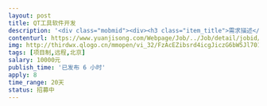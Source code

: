 ```yaml
---                
layout: post       
title: QT工具软件开发           
description: '<div class="mobmid"><div><h3 class="item_title">需求描述</h3><p>一、需求描述：<br/>类别：小型工具软件开发 <br/>进度：已经有产品文档、原型图、UI、同类型软件框架源码，需要技术开发。 <br/>功能： <br/>（1）功能1，基于csv的数据操作功能，小型数据规模，涉及删除、添加等基本操作。<br/>（2）功能2，数据处理功能，数据源为csv文件，涉及图表控件的使用，涉及数据读取、显示、参数计算（有公式，普通难度）等功能。<br/>（3）功能3，txt文件生成，将功能1和功能2中变量进行组合生成不同的txt文件。<br/>（4）功能4，调用外部exe文件，调用规则明确，需对运行结果文件（txt格式）进行读取。<br/>（5）功能5，Word文件生成（有源码参考），将功能1和功能2中变量进行组合生成不同的Word文件。<br/>技术：底层C++，界面Qt，要求底层可独立运行。<br/>二、人才要求：<br/>3年以上C++和Qt开发经验，具备软件构架设计能力，有数据处理开发经验者优先。<br/>三、参考产品：<br/> <br/>四、合作方式：<br/>开发方式：远程开发。<br/>开发周期：20-30天</p></div><!--info end--></div>'     
contenturl: https://www.yuanjisong.com/Webpage/Job/../Job/detail/jobid/101519      
img: http://thirdwx.qlogo.cn/mmopen/vi_32/FzAcEZibsrd4icgJiczG6bW5Jl701mibJHM8p4AFb2x1kUr4uXdkaFHso9omladTiaPrTPYicQdLtOibmZdmMamuIyZyQ/132             
tags: [项目制,远程,北京]            
salary: 10000元          
publish_time: '已发布 6 小时'         
apply: 8                   
time_range: 20天              
status: 招募中                  
---                 
```

